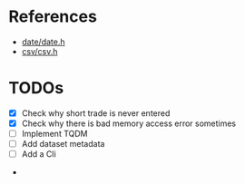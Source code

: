 # References
- [date/date.h](https://stackoverflow.com/questions/21021388/how-to-parse-a-date-string-into-a-c11-stdchrono-time-point-or-similar)
- [csv/csv.h](https://github.com/ben-strasser/fast-cpp-csv-parser)


# TODOs
- [x] Check why short trade is never entered
- [x] Check why there is bad memory access error sometimes
- [ ] Implement TQDM
- [ ] Add dataset metadata
- [ ] Add a Cli
- 